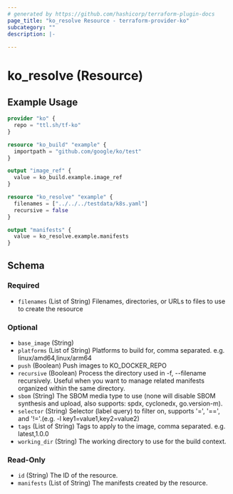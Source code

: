 ```yaml
---
# generated by https://github.com/hashicorp/terraform-plugin-docs
page_title: "ko_resolve Resource - terraform-provider-ko"
subcategory: ""
description: |-
  
---
```


# ko_resolve (Resource)



## Example Usage

```terraform
provider "ko" {
  repo = "ttl.sh/tf-ko"
}

resource "ko_build" "example" {
  importpath = "github.com/google/ko/test"
}

output "image_ref" {
  value = ko_build.example.image_ref
}

resource "ko_resolve" "example" {
  filenames = ["../../../testdata/k8s.yaml"]
  recursive = false
}

output "manifests" {
  value = ko_resolve.example.manifests
}
```

<!-- schema generated by tfplugindocs -->
## Schema

### Required

- `filenames` (List of String) Filenames, directories, or URLs to files to use to create the resource

### Optional

- `base_image` (String)
- `platforms` (List of String) Platforms to build for, comma separated. e.g. linux/amd64,linux/arm64
- `push` (Boolean) Push images to KO_DOCKER_REPO
- `recursive` (Boolean) Process the directory used in -f, --filename recursively. Useful when you want to manage related manifests organized within the same directory.
- `sbom` (String) The SBOM media type to use (none will disable SBOM synthesis and upload, also supports: spdx, cyclonedx, go.version-m).
- `selector` (String) Selector (label query) to filter on, supports '=', '==', and '!='.(e.g. -l key1=value1,key2=value2)
- `tags` (List of String) Tags to apply to the image, comma separated. e.g. latest,1.0.0
- `working_dir` (String) The working directory to use for the build context.

### Read-Only

- `id` (String) The ID of the resource.
- `manifests` (List of String) The manifests created by the resource.


